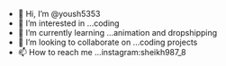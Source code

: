 - 👋 Hi, I’m @yoush5353
- 👀 I’m interested in ...coding
- 🌱 I’m currently learning ...animation and dropshipping
- 💞️ I’m looking to collaborate on ...coding projects
- 📫 How to reach me ...instagram:sheikh987_8

<!---
yoush5353/yoush5353 is a ✨ special ✨ repository because its `README.md` (this file) appears on your GitHub profile.
You can click the Preview link to take a look at your changes.
--->
